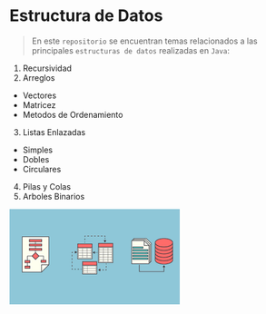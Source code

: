 # Estructura de Datos

> En este `repositorio` se encuentran temas relacionados a las principales `estructuras de datos` realizadas en `Java`:

1. Recursividad 
2. Arreglos 
 - Vectores
 - Matricez
 - Metodos de Ordenamiento 
3. Listas Enlazadas
 - Simples 
 - Dobles 
 - Circulares 
 4. Pilas y Colas 
 5. Arboles Binarios

 ![Estructura_de_Datos](./img/Estructura%20de%20datos.png)